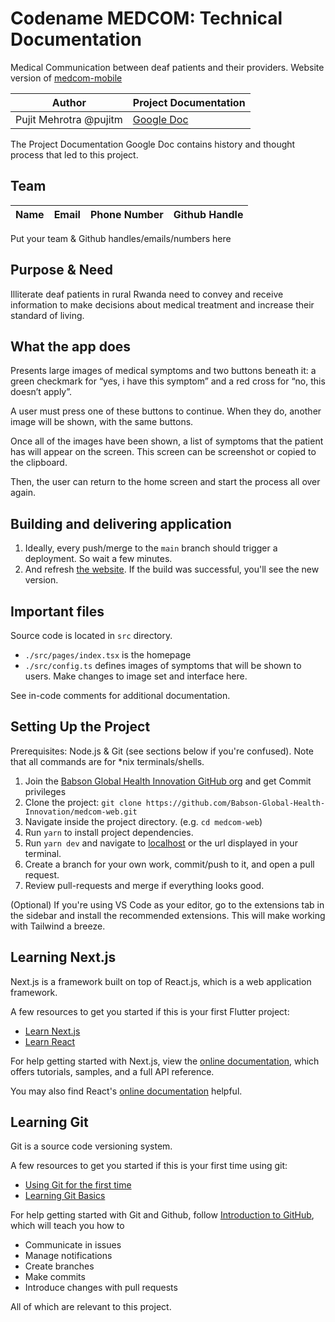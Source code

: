 # Codename MEDCOM: Technical Documentation

Medical Communication between deaf patients and their providers. Website version of [medcom-mobile](https://github.com/Babson-Global-Health-Innovation/medcom-mobile)

| Author                 | Project Documentation                                                                                          |
| ---------------------- | -------------------------------------------------------------------------------------------------------------- |
| Pujit Mehrotra @pujitm | [Google Doc](https://docs.google.com/document/d/16ROadBl7y1eWteVPUeHejW2OV5tgC0HuGxhGBRTrgR0/edit?usp=sharing) |

The Project Documentation Google Doc contains history and thought process that led to this project.

## Team

| Name | Email | Phone Number | Github Handle |
| ---- | ----- | ------------ | ------------- |

Put your team & Github handles/emails/numbers here

## Purpose & Need

Illiterate deaf patients in rural Rwanda need to convey and receive information
to make decisions about medical treatment and increase their standard of living.

## What the app does

Presents large images of medical symptoms and two buttons beneath it: a green checkmark for “yes, i have this symptom” and a red cross for “no, this doesn’t apply”.

A user must press one of these buttons to continue. When they do, another image will be shown, with the same buttons.

Once all of the images have been shown, a list of symptoms that the patient has will appear on the screen. This screen can be screenshot or copied to the clipboard.

Then, the user can return to the home screen and start the process all over again.

## Building and delivering application

1. Ideally, every push/merge to the `main` branch should trigger a deployment. So wait a few minutes.
2. And refresh [the website](https://babson-ughe-medcom.onrender.com). If the build was successful, you'll see the new version.

## Important files

Source code is located in `src` directory.

- `./src/pages/index.tsx` is the homepage
- `./src/config.ts` defines images of symptoms that will be shown to users. Make changes to image set and interface here.

See in-code comments for additional documentation.

## Setting Up the Project

Prerequisites: Node.js & Git (see sections below if you're confused). Note that all commands are for \*nix terminals/shells.

1. Join the [Babson Global Health Innovation GitHub org](https://github.com/Babson-Global-Health-Innovation) and get Commit privileges
2. Clone the project: `git clone https://github.com/Babson-Global-Health-Innovation/medcom-web.git`
3. Navigate inside the project directory. (e.g. `cd medcom-web`)
4. Run `yarn` to install project dependencies.
5. Run `yarn dev` and navigate to [localhost](http://localhost:3000) or the url displayed in your terminal.
6. Create a branch for your own work, commit/push to it, and open a pull request.
7. Review pull-requests and merge if everything looks good.

(Optional) If you're using VS Code as your editor, go to the extensions tab in the sidebar and install the recommended extensions.
This will make working with Tailwind a breeze.

## Learning Next.js

Next.js is a framework built on top of React.js, which is a web application framework.

A few resources to get you started if this is your first Flutter project:

- [Learn Next.js](https://nextjs.org/learn/basics/create-nextjs-app?utm_source=next-site&utm_medium=nav-cta&utm_campaign=next-website)
- [Learn React](https://reactjs.org/tutorial/tutorial.html)

For help getting started with Next.js, view the
[online documentation](https://nextjs.org/docs/getting-started), which offers tutorials,
samples, and a full API reference.

You may also find React's [online documentation](https://reactjs.org/docs/getting-started.html) helpful.

## Learning Git

Git is a source code versioning system.

A few resources to get you started if this is your first time using git:

- [Using Git for the first time](https://docs.github.com/en/get-started/quickstart/set-up-git)
- [Learning Git Basics](https://learngitbranching.js.org/)

For help getting started with Git and Github, follow
[Introduction to GitHub](https://lab.github.com/githubtraining/introduction-to-github), which will teach you how to

- Communicate in issues
- Manage notifications
- Create branches
- Make commits
- Introduce changes with pull requests

All of which are relevant to this project.
